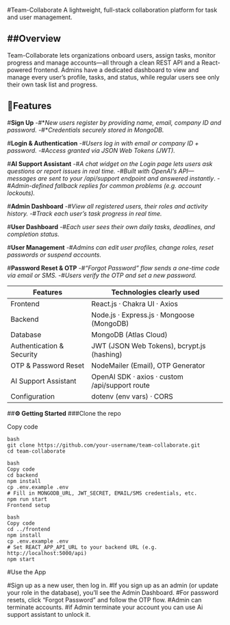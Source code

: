 #Team-Collaborate
A lightweight, full-stack collaboration platform for task and user management.

##Overview
------------------------------------------------------------------------------------
Team-Collaborate lets organizations onboard users, assign tasks, monitor progress and manage accounts—all through a clean REST API and a React-powered frontend. Admins have a dedicated dashboard to view and manage every user’s profile, tasks, and status, while regular users see only their own task list and progress.

🚀**Features**
----------------------------------------------------------------------------------
#**Sign Up**
-#**New users register by providing name, email, company ID and password.*
-#**Credentials securely stored in MongoDB.*

#**Login & Authentication**
-#**Users log in with email or company ID + password.*
-#Access granted via JSON Web Tokens (JWT).*

#**AI Support Assistant**
-#*A chat widget on the Login page lets users ask questions or report issues in real time.*
-#*Built with OpenAI’s API—messages are sent to your /api/support endpoint and answered instantly*.
-#*Admin-defined fallback replies for common problems (e.g. account lockouts).*

#**Admin Dashboard**
-#*View all registered users, their roles and activity history.*
-#*Track each user’s task progress in real time.*

#**User Dashboard**
-#*Each user sees their own daily tasks, deadlines, and completion status.*

#**User Management**
-#*Admins can edit user profiles, change roles, reset passwords or suspend accounts.*

#**Password Reset & OTP**
-#*“Forgot Password” flow sends a one-time code via email or SMS.*
-#*Users verify the OTP and set a new password.*



|Features	                 |  Technologies clearly used                      |
|------------------------- |-------------------------------------------------|
|Frontend                  |  React.js · Chakra UI · Axios                   |
|Backend                   | 	Node.js · Express.js · Mongoose (MongoDB)      |
|Database	                 |  MongoDB (Atlas Cloud)                          |
|Authentication & Security |  JWT (JSON Web Tokens), bcrypt.js (hashing)     |
|OTP & Password Reset	     |  NodeMailer (Email), OTP Generator              |
|AI Support Assistant	     |  OpenAI SDK · axios · custom /api/support route |
|Configuration             |  dotenv (env vars) · CORS                       | 

##**⚙️ Getting Started**
###Clone the repo

Copy code

```
bash
git clone https://github.com/your-username/team-collaborate.git
cd team-collaborate

bash
Copy code
cd backend
npm install
cp .env.example .env
# Fill in MONGODB_URL, JWT_SECRET, EMAIL/SMS credentials, etc.
npm run start
Frontend setup

bash
Copy code
cd ../frontend
npm install
cp .env.example .env
# Set REACT_APP_API_URL to your backend URL (e.g. http://localhost:5000/api)
npm start
```

#Use the App

#Sign up as a new user, then log in.
#If you sign up as an admin (or update your role in the database), you’ll see the Admin Dashboard.
#For password resets, click “Forgot Password” and follow the OTP flow.
#Admin can terminate accounts.
#if Admin terminate your account you can use Ai support assistant to unlock it.
